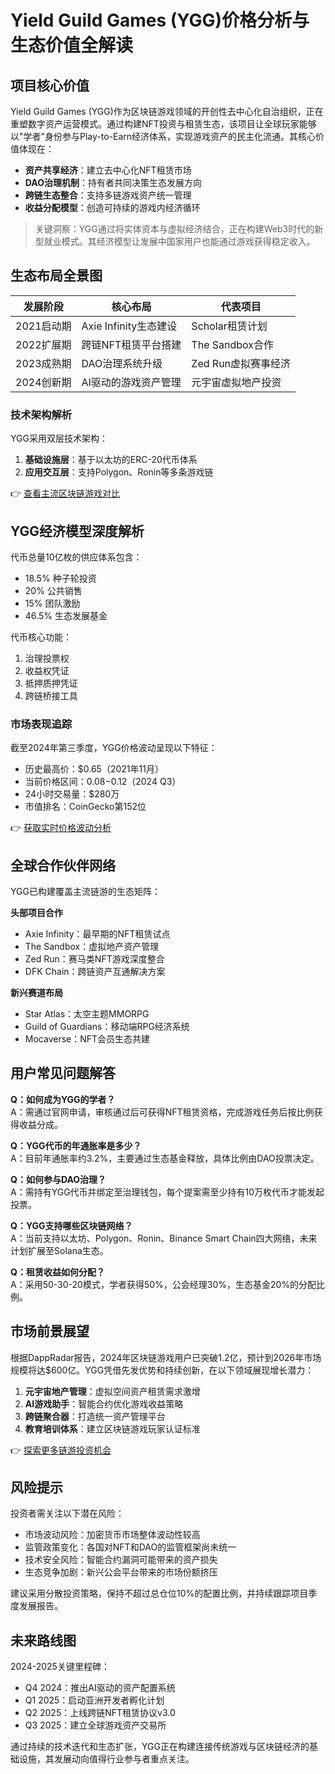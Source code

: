# Yield Guild Games (YGG)价格分析与生态价值全解读

## 项目核心价值
Yield Guild Games (YGG)作为区块链游戏领域的开创性去中心化自治组织，正在重塑数字资产运营模式。通过构建NFT投资与租赁生态，该项目让全球玩家能够以"学者"身份参与Play-to-Earn经济体系，实现游戏资产的民主化流通。其核心价值体现在：

- **资产共享经济**：建立去中心化NFT租赁市场
- **DAO治理机制**：持有者共同决策生态发展方向
- **跨链生态整合**：支持多链游戏资产统一管理
- **收益分配模型**：创造可持续的游戏内经济循环

> 关键洞察：YGG通过将实体资本与虚拟经济结合，正在构建Web3时代的新型就业模式。其经济模型让发展中国家用户也能通过游戏获得稳定收入。

## 生态布局全景图

| 发展阶段 | 核心布局 | 代表项目 |
|---------|---------|---------|
| 2021启动期 | Axie Infinity生态建设 | Scholar租赁计划 |
| 2022扩展期 | 跨链NFT租赁平台搭建 | The Sandbox合作 |
| 2023成熟期 | DAO治理系统升级 | Zed Run虚拟赛事经济 |
| 2024创新期 | AI驱动的游戏资产管理 | 元宇宙虚拟地产投资 |

### 技术架构解析
YGG采用双层技术架构：
1. **基础设施层**：基于以太坊的ERC-20代币体系
2. **应用交互层**：支持Polygon、Ronin等多条游戏链

👉 [查看主流区块链游戏对比](https://bit.ly/okx_welcome) 

## YGG经济模型深度解析
代币总量10亿枚的供应体系包含：
- 18.5% 种子轮投资
- 20% 公共销售
- 15% 团队激励
- 46.5% 生态发展基金

代币核心功能：
1. 治理投票权
2. 收益权凭证
3. 抵押质押凭证
4. 跨链桥接工具

### 市场表现追踪
截至2024年第三季度，YGG价格波动呈现以下特征：
- 历史最高价：$0.65（2021年11月）
- 当前价格区间：$0.08-$0.12（2024 Q3）
- 24小时交易量：$280万
- 市值排名：CoinGecko第152位

👉 [获取实时价格波动分析](https://bit.ly/okx_welcome) 

## 全球合作伙伴网络
YGG已构建覆盖主流链游的生态矩阵：

**头部项目合作**
- Axie Infinity：最早期的NFT租赁试点
- The Sandbox：虚拟地产资产管理
- Zed Run：赛马类NFT游戏深度整合
- DFK Chain：跨链资产互通解决方案

**新兴赛道布局**
- Star Atlas：太空主题MMORPG
- Guild of Guardians：移动端RPG经济系统
- Mocaverse：NFT会员生态共建

## 用户常见问题解答

**Q：如何成为YGG的学者？**  
A：需通过官网申请，审核通过后可获得NFT租赁资格，完成游戏任务后按比例获得收益分成。

**Q：YGG代币的年通胀率是多少？**  
A：目前年通胀率约3.2%，主要通过生态基金释放，具体比例由DAO投票决定。

**Q：如何参与DAO治理？**  
A：需持有YGG代币并绑定至治理钱包，每个提案需至少持有10万枚代币才能发起投票。

**Q：YGG支持哪些区块链网络？**  
A：当前支持以太坊、Polygon、Ronin、Binance Smart Chain四大网络，未来计划扩展至Solana生态。

**Q：租赁收益如何分配？**  
A：采用50-30-20模式，学者获得50%，公会经理30%，生态基金20%的分配比例。

## 市场前景展望
根据DappRadar报告，2024年区块链游戏用户已突破1.2亿，预计到2026年市场规模将达$600亿。YGG凭借先发优势和持续创新，在以下领域展现增长潜力：

1. **元宇宙地产管理**：虚拟空间资产租赁需求激增
2. **AI游戏助手**：智能合约优化游戏收益策略
3. **跨链聚合器**：打造统一资产管理平台
4. **教育培训体系**：建立区块链游戏玩家认证标准

👉 [探索更多链游投资机会](https://bit.ly/okx_welcome) 

## 风险提示
投资者需关注以下潜在风险：
- 市场波动风险：加密货币市场整体波动性较高
- 监管政策变化：各国对NFT和DAO的监管框架尚未统一
- 技术安全风险：智能合约漏洞可能带来的资产损失
- 生态竞争加剧：新兴公会平台带来的市场份额挤压

建议采用分散投资策略，保持不超过总仓位10%的配置比例，并持续跟踪项目季度发展报告。

## 未来路线图
2024-2025关键里程碑：
- Q4 2024：推出AI驱动的资产配置系统
- Q1 2025：启动亚洲开发者孵化计划
- Q2 2025：上线跨链NFT租赁协议v3.0
- Q3 2025：建立全球游戏资产交易所

通过持续的技术迭代和生态扩张，YGG正在构建连接传统游戏与区块链经济的基础设施，其发展动向值得行业参与者重点关注。